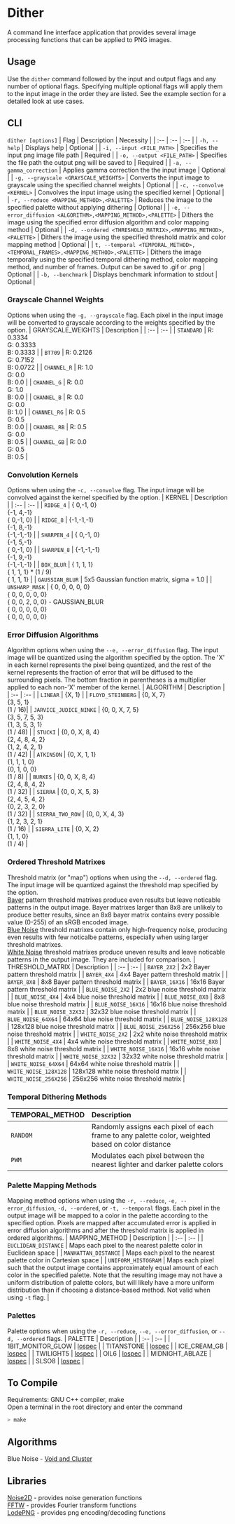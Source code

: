 # Dither

A command line interface application that provides several image processing functions that can be applied to PNG images.

## Usage
Use the `dither` command followed by the input and output flags and any number of optional flags. Specifying multiple optional flags will apply them to the input image in the order they are listed. See the example section for a detailed look at use cases.

## CLI
`dither [options]`
| Flag | Description | Necessity |
| :-- | :-- | :-- |
| `-h, --help` | Displays help | Optional |
| `-i, --input <FILE_PATH>` | Specifies the input png image file path | Required |
| `-o, --output <FILE_PATH>` | Specifies the file path the output png will be saved to | Required |
| `-a, --gamma_correction` | Applies gamma correction the the input image | Optional |
| `-g, --grayscale <GRAYSCALE_WEIGHTS>` | Converts the input image to grayscale using the specified channel weights | Optional |
| `-c, --convolve <KERNEL>` | Convolves the input image using the specified kernel | Optional |
| `-r, --reduce <MAPPING_METHOD>,<PALETTE>` | Reduces the image to the specified palette without applying dithering | Optional |
| `-e, --error_diffusion <ALGORITHM>,<MAPPING_METHOD>,<PALETTE>` | Dithers the image using the specified error diffusion algorithm and color mapping method | Optional |
| `-d, --ordered <THRESHOLD_MATRIX>,<MAPPING_METHOD>,<PALETTE>` | Dithers the image using the specified threshold matrix and color mapping method | Optional |
| `t, --temporal <TEMPORAL_METHOD>,<TEMPORAL_FRAMES>,<MAPPING_METHOD>,<PALETTE>` | Dithers the image temporally using the specified temporal dithering method, color mapping method, and number of frames. Output can be saved to .gif or .png | Optional |
| `-b, --benchmark` | Displays benchmark information to stdout | Optional |

### Grayscale Channel Weights
Options when using the `-g, --grayscale` flag. Each pixel in the input image will be converted to grayscale according to the weights specified by the option.
| GRAYSCALE_WEIGHTS | Description |
| :-- | :-- |
| `STANDARD` | R: 0.3334<br/>G: 0.3333<br/>B: 0.3333 |
| `BT709` | R: 0.2126<br/>G: 0.7152<br/>B: 0.0722 |
| `CHANNEL_R` | R: 1.0<br/>G: 0.0<br/>B: 0.0 |
| `CHANNEL_G` | R: 0.0<br/>G: 1.0<br/>B: 0.0 |
| `CHANNEL_B` | R: 0.0<br/>G: 0.0<br/>B: 1.0 |
| `CHANNEL_RG` | R: 0.5<br/>G: 0.5<br/>B: 0.0 |
| `CHANNEL_RB` | R: 0.5<br/>G: 0.0<br/>B: 0.5 |
| `CHANNEL_GB` | R: 0.0<br/>G: 0.5<br/>B: 0.5 |

### Convolution Kernels
Options when using the `-c, --convolve` flag. The input image will be convolved against the kernel specified by the option.
| KERNEL | Description |
| :-- | :-- |
| `RIDGE_4` | { 0,-1, 0}<br/>{-1, 4,-1}<br/>{ 0,-1, 0} |
| `RIDGE_8` | {-1,-1,-1}<br/>{-1, 8,-1}<br/>{-1,-1,-1} |
| `SHARPEN_4` | { 0,-1, 0}<br/>{-1, 5,-1}<br/>{ 0,-1, 0} |
| `SHARPEN_8` | {-1,-1,-1}<br/>{-1, 9,-1}<br/>{-1,-1,-1} |
| `BOX_BLUR` | { 1, 1, 1}<br/>{ 1, 1, 1} * (1 / 9)<br/>{ 1, 1, 1} |
| `GAUSSIAN_BLUR` | 5x5 Gaussian function matrix, sigma = 1.0 |
| `UNSHARP_MASK` | { 0, 0, 0, 0, 0}<br/>{ 0, 0, 0, 0, 0}<br/>{ 0, 0, 2, 0, 0} - GAUSSIAN_BLUR <br/>{ 0, 0, 0, 0, 0}<br/>{ 0, 0, 0, 0, 0}<br/>

### Error Diffusion Algorithms
Algorithm options when using the `--e, --error_diffusion` flag. The input image will be quantized using the algorithm specified by the option. The 'X' in each kernel represents the pixel being quantized, and the rest of the kernel represents the fraction of error that will be diffused to the surrounding pixels. The bottom fraction in parentheses is a multiplier applied to each non-'X' member of the kernel.
| ALGORITHM | Description |
| :-- | :-- |
| `LINEAR` | {X, 1} |
| `FLOYD_STEINBERG` | {0, X, 7}<br/>{3, 5, 1}<br/>(1 / 16)|
| `JARVICE_JUDICE_NINKE` | {0, 0, X, 7, 5}<br/>{3, 5, 7, 5, 3}<br/>{1, 3, 5, 3, 1}<br/>(1 / 48) |
| `STUCKI` | {0, 0, X, 8, 4}<br/>{2, 4, 8, 4, 2}<br/>{1, 2, 4, 2, 1}<br/>(1 / 42) |
| `ATKINSON` | {0, X, 1, 1}<br/>{1, 1, 1, 0}<br/>{0, 1, 0, 0}<br/>(1 / 8) |
| `BURKES` | {0, 0, X, 8, 4}<br/>{2, 4, 8, 4, 2}<br/>(1 / 32) |
| `SIERRA` | {0, 0, X, 5, 3}<br/>{2, 4, 5, 4, 2}<br/>{0, 2, 3, 2, 0}<br/>(1 / 32) |
| `SIERRA_TWO_ROW` | {0, 0, X, 4, 3}<br/>{1, 2, 3, 2, 1}<br/>(1 / 16) |
| `SIERRA_LITE` | {0, X, 2}<br/>{1, 1, 0}<br/>(1 / 4) |

### Ordered Threshold Matrixes
Threshold matrix (or "map") options when using the `--d, --ordered` flag. The input image will be quantized against the threshold map specified by the option.<br/>
[Bayer](https://en.wikipedia.org/wiki/Ordered_dithering#Threshold_map) pattern threshold matrixes produce even results but leave noticable patterns in the output image. Bayer matrixes larger than 8x8 are unlikely to produce better results, since an 8x8 bayer matrix contains every possible value (0-255) of an sRGB encoded image.<br/>
[Blue Noise](https://github.com/johnconwell/noise2d) threshold matrixes contain only high-frequency noise, producing even results with few noticalbe patterns, especially when using larger threshold matrixes.<br/>
[White Noise](https://en.wikipedia.org/wiki/White_noise) threshold matrixes produce uneven results and leave noticable patterns in the output image. They are included for comparison.
| THRESHOLD_MATRIX | Description |
| :-- | :-- |
| `BAYER_2X2` | 2x2 Bayer pattern threshold matrix |
| `BAYER_4X4` | 4x4 Bayer pattern threshold matrix |
| `BAYER_8X8` | 8x8 Bayer pattern threshold matrix |
| `BAYER_16X16` | 16x16 Bayer pattern threshold matrix |
| `BLUE_NOISE_2X2` | 2x2 blue noise threshold matrix |
| `BLUE_NOISE_4X4` | 4x4 blue noise threshold matrix |
| `BLUE_NOISE_8X8` | 8x8 blue noise threshold matrix |
| `BLUE_NOISE_16X16` | 16x16 blue noise threshold matrix |
| `BLUE_NOISE_32X32` | 32x32 blue noise threshold matrix |
| `BLUE_NOISE_64X64` | 64x64 blue noise threshold matrix |
| `BLUE_NOISE_128X128` | 128x128 blue noise threshold matrix |
| `BLUE_NOISE_256X256` | 256x256 blue noise threshold matrix |
| `WHITE_NOISE_2X2` | 2x2 white noise threshold matrix |
| `WHITE_NOISE_4X4` | 4x4 white noise threshold matrix |
| `WHITE_NOISE_8X8` | 8x8 white noise threshold matrix |
| `WHITE_NOISE_16X16` | 16x16 white noise threshold matrix |
| `WHITE_NOISE_32X32` | 32x32 white noise threshold matrix |
| `WHITE_NOISE_64X64` | 64x64 white noise threshold matrix |
| `WHITE_NOISE_128X128` | 128x128 white noise threshold matrix |
| `WHITE_NOISE_256X256` | 256x256 white noise threshold matrix |

### Temporal Dithering Methods

| TEMPORAL_METHOD | Description |
| :-- | :-- |
| `RANDOM` | Randomly assigns each pixel of each frame to any palette color, weighted based on color distance |
| `PWM` | Modulates each pixel between the nearest lighter and darker palette colors |

### Palette Mapping Methods
Mapping method options when using the `-r, --reduce`, `-e, --error_diffusion`, `-d, --ordered`, or `-t, --temporal` flags. Each pixel in the output image will be mapped to a color in the palette according to the specified option. Pixels are mapped after accumulated error is applied in error diffusion algorithms and after the threshold matrix is applied in ordered algorithms.
| MAPPING_METHOD | Description |
| :-- | :-- |
| `EUCLIDEAN_DISTANCE` | Maps each pixel to the nearest palette color in Euclidean space |
| `MANHATTAN_DISTANCE` | Maps each pixel to the nearest palette color in Cartesian space |
| `UNIFORM_HISTOGRAM` | Maps each pixel such that the output image contains approximately equal amount of each color in the specified palette. Note that the resulting image may not have a uniform distribution of palette colors, but will likely have a more uniform distribution than if choosing a distance-based method. Not valid when using `-t` flag. |

### Palettes
Palette options when using the `-r, --reduce`, `--e, --error_diffusion`, or `--d, --ordered` flags. 
| PALETTE | Description |
| :-- | :-- |
| 1BIT_MONITOR_GLOW | [lospec](https://lospec.com/palette-list/1bit-monitor-glow) |
| TITANSTONE | [lospec](https://lospec.com/palette-list/titanstone) |
| ICE_CREAM_GB | [lospec](https://lospec.com/palette-list/ice-cream-gb) |
| TWILIGHT5 | [lospec](https://lospec.com/palette-list/twilight-5) |
| OIL6 | [lospec](https://lospec.com/palette-list/oil-6) |
| MIDNIGHT_ABLAZE | [lospec](https://lospec.com/palette-list/midnight-ablaze) |
| SLSO8 | [lospec](https://lospec.com/palette-list/slso8) |

## To Compile
Requirements: GNU C++ compiler, make<br/>
Open a terminal in the root directory and enter the command
```bash
> make
```

## Algorithms
Blue Noise - [Void and Cluster](docs/1993-void-cluster.pdf)

## Libraries
[Noise2D](https://github.com/johnconwell/noise2d) - provides noise generation functions<br/>
[FFTW](https://www.fftw.org/) - provides Fourier transform functions<br/>
[LodePNG](https://lodev.org/lodepng/) - provides png encoding/decoding functions
